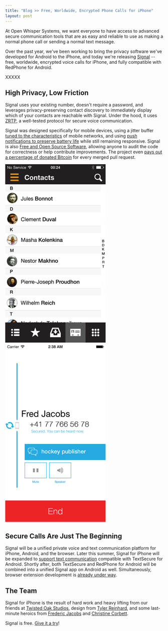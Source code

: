 ```yaml
---
title: "Blog >> Free, Worldwide, Encrypted Phone Calls for iPhone"
layout: post
---
```


At Open Whisper Systems, we want everyone to have access to advanced secure communication tools that
are as easy and reliable to use as making a normal phone call or sending a normal text message.

Over the past year, we've been working to bring the privacy software we've developed for Android to the iPhone,
and today we're releasing [Signal](https://itunes.apple.com/app/id874139669) -- free, worldwide, encrypted
voice calls for iPhone, and fully compatible with RedPhone for Android.

XXXXX

## High Privacy, Low Friction

Signal uses your existing number, doesn't require a password, and leverages privacy-preserving contact discovery to
immediately display which of your contacts are reachable with Signal.  Under the hood, it uses
[ZRTP](http://tools.ietf.org/html/rfc6189), a well-tested protocol for secure voice communication.

Signal was designed specifically for mobile devices, using a jitter buffer
[tuned to the characteristics](/blog/client-side-audio-quality) of mobile networks, and using
[push notifications to preserve battery life](/blog/low-latency-switching) while still remaining responsive.
Signal is also [Free and Open Source Software](https://github.com/WhisperSystems/Signal-iOS), allowing anyone to audit
the code for correctness or help contribute improvements.  The project even
[pays out a percentage of donated Bitcoin](/blog/bithub) for every merged pull request.

<img src="/blog/images/signal-faces.png" class="nice-up"/>
<img src="/blog/images/signal-incall.png" class="nice"/>

## Secure Calls Are Just The Beginning

Signal will be a unified private voice and text communication platform for iPhone, Android, and the browser.
Later this summer, Signal for iPhone will be expanded to
[support text communication](https://github.com/WhisperSystems/TextSecure-iOS) compatible with TextSecure for Android.
Shortly after, both TextSecure and RedPhone for Android will be combined into a unified Signal app on Android as well.
Simultaneously, browser extension development is [already under way](https://github.com/whispersystems/TextSecure-Browser).

## The Team

Signal for iPhone is the result of hard work and heavy lifting from our friends at
[Twisted Oak Studios](http://twistedoakstudios.com/), design
from [Tyler Reinhard](https://twitter.com/abolishme), and some last-minute heroics from
[Frederic Jacobs](https://twitter.com/FredericJacobs) and [Christine Corbett](https://twitter.com/corbett).

Signal is free.  [Give it a try](https://itunes.apple.com/app/id874139669)!
